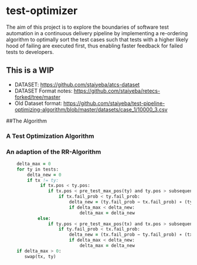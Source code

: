 # test-optimizer

The aim  of this project is to explore the boundaries of software test automation
in a continuous delivery pipeline by implementing a re-ordering algorithm
to optimally sort the test cases such that tests with a higher likely hood of failing
are executed first, thus enabling faster feedback for failed tests to developers.

**This is a WIP**
-----------------

- DATASET: https://github.com/staiyeba/atcs-dataset
- DATASET Format notes: https://github.com/staiyeba/retecs-forked/tree/master
- Old Dataset format: https://github.com/staiyeba/test-pipeline-optimizing-algorithm/blob/master/datasets/case_1/10000_3.csv

##The Algorithm

### A Test Optimization Algorithm
### An adaption of the RR-Algorithm

```for tx in tests:
    delta_max = 0
    for ty in tests:
        delta_new = 0
        if tx != ty:
             if tx.pos < ty.pos:
                if tx.pos < pre_test_max_pos(ty) and ty.pos > subsequent_test_min_pos(tx):
                    if tx.fail_prob < ty.fail_prob:
                        delta_new = (ty.fail_prob − tx.fail_prob) ∗ (ty.pos − tx.pos)
                        if delta_max < delta_new:
                            delta_max = delta_new
            else:
                if ty.pos < pre_test_max_pos(tx) and tx.pos > subsequent_test_min_pos(ty):
                    if ty.fail_prob < tx.fail_prob:
                        delta_new = (tx.fail_prob − ty.fail_prob) ∗ (tx.pos − ty.pos)
                        if delta_max < delta_new:
                            delta_max = delta_new
    if delta_max > 0:
       swap(tx, ty)
```
